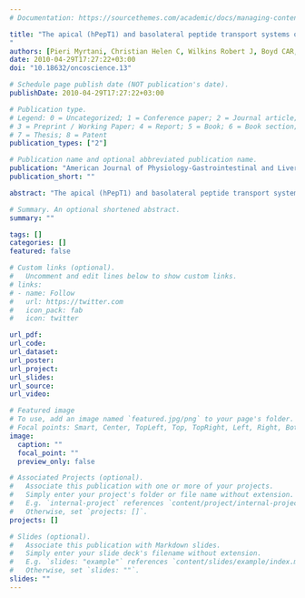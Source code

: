 ```yaml
---
# Documentation: https://sourcethemes.com/academic/docs/managing-content/

title: "The apical (hPepT1) and basolateral peptide transport systems of Caco-2 cells are regulated by AMP-activated protein kinase
"
authors: [Pieri Myrtani, Christian Helen C, Wilkins Robert J, Boyd CAR, Meredith David]
date: 2010-04-29T17:27:22+03:00
doi: "10.18632/oncoscience.13"

# Schedule page publish date (NOT publication's date).
publishDate: 2010-04-29T17:27:22+03:00

# Publication type.
# Legend: 0 = Uncategorized; 1 = Conference paper; 2 = Journal article;
# 3 = Preprint / Working Paper; 4 = Report; 5 = Book; 6 = Book section;
# 7 = Thesis; 8 = Patent
publication_types: ["2"]

# Publication name and optional abbreviated publication name.
publication: "American Journal of Physiology-Gastrointestinal and Liver Physiology"
publication_short: ""

abstract: "The apical (hPepT1) and basolateral peptide transport systems of Caco-2 cells are regulated by AMP-activated protein kinase. Am J Physiol Gastrointest Liver Physiol 299: G136–G143, 2010. First published April 29, 2010; doi:10.1152/ajpgi.00014.2010.—The effect of 5-aminoimidazole-4-carboxamide-ribonucleoside (AICAR) activa- tion of the AMP-activated protein kinase (AMPK) on the transport of the model radiolabeled dipeptide [3H]-D-Phe-L-Gln was investigated in the human epithelial colon cancer cell line Caco-2. Uptake and transepithelial fluxes of [3H]-D-Phe-L-Gln were carried out in differ- entiated Caco-2 cell monolayers, and hPepT1 and glucose transporter 2 (GLUT2) protein levels were quantified by immunogold electron microscopy. AICAR treatment of Caco-2 cells significantly inhibited apical [3H]-D-Phe-L-Gln uptake, matched by a decrease in brush- border membrane hPepT1 protein but with a concomitant increase in the facilitated glucose transporter GLUT2. A restructuring of the apical brush-border membrane was seen by electron microscopy. The hPepT1-mediated transepithelial (A-to-B) peptide flux across the Caco-2 monolayers showed no significant alteration in AICAR- treated cells. The electrical resistance in the AICAR-treated mono- layers was significantly higher compared with control cells. Inhibition of the sodium/hydrogen exchanger 3 (NHE3) had an additive effect to AICAR, suggesting that the AMPK effect is not via NHE3. Fluores- cence measurement of intracellular pH showed no reduction in the proton gradient driving PepT1-mediated apical uptake. The reduction in apical hPepT1 protein and dipeptide uptake after AICAR treatment in Caco-2 cells demonstrates a regulatory effect of AMPK on hPepT1, along with an influence on both the microvilli and tight junction structures. The absence of an associated reduction in transepithelial peptide movement implies an additional stimulatory effect of AICAR on the basolateral peptide transport system in these cells. These results provide a link between the hPepT1 transporter and the metabolic state of this model enterocyte."

# Summary. An optional shortened abstract.
summary: ""

tags: []
categories: []
featured: false

# Custom links (optional).
#   Uncomment and edit lines below to show custom links.
# links:
# - name: Follow
#   url: https://twitter.com
#   icon_pack: fab
#   icon: twitter

url_pdf:
url_code:
url_dataset:
url_poster:
url_project:
url_slides:
url_source:
url_video:

# Featured image
# To use, add an image named `featured.jpg/png` to your page's folder. 
# Focal points: Smart, Center, TopLeft, Top, TopRight, Left, Right, BottomLeft, Bottom, BottomRight.
image:
  caption: ""
  focal_point: ""
  preview_only: false

# Associated Projects (optional).
#   Associate this publication with one or more of your projects.
#   Simply enter your project's folder or file name without extension.
#   E.g. `internal-project` references `content/project/internal-project/index.md`.
#   Otherwise, set `projects: []`.
projects: []

# Slides (optional).
#   Associate this publication with Markdown slides.
#   Simply enter your slide deck's filename without extension.
#   E.g. `slides: "example"` references `content/slides/example/index.md`.
#   Otherwise, set `slides: ""`.
slides: ""
---
```

